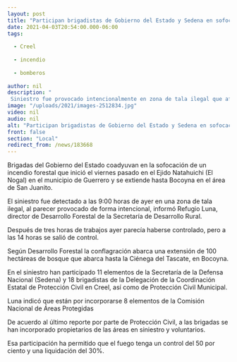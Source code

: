 ```yaml
---
layout: post
title: "Participan brigadistas de Gobierno del Estado y Sedena en sofocación de incendio en San Juanito"
date: 2021-04-03T20:54:00.000-06:00
tags:
  
  - Creel
  
  - incendio
  
  - bomberos
  
author: nil
description: " Siniestro fue provocado intencionalmente en zona de tala ilegal que afecta 100 hectáreas de bosque entre los municipios de Guerrero y Bocoyna; colaboran elementos de Protección Civil de Creel"
image: "/uploads/2021/images-2512834.jpg"
video: nil
audio: nil
alt: "Participan brigadistas de Gobierno del Estado y Sedena en sofocación de incendio en San Juanito"
front: false
section: "Local"
redirect_from: /news/183668
---
```



Brigadas del Gobierno del Estado coadyuvan en la sofocación de un incendio forestal que inició el viernes pasado en el Ejido Natahuichi (El Nogal) en el municipio de Guerrero y se extiende hasta Bocoyna en el área de San Juanito.

 

El siniestro fue detectado a las 9:00 horas de ayer en una zona de tala ilegal, al parecer provocado de forma intencional, informó Refugio Luna, director de Desarrollo Forestal de la Secretaría de Desarrollo Rural.

 

Después de tres horas de trabajos ayer parecía haberse controlado, pero a las 14 horas se salió de control.

 

Según Desarrollo Forestal la conflagración abarca una extensión de 100 hectáreas de bosque que abarca hasta la Ciénega del Tascate, en Bocoyna.

 

En el siniestro han participado 11 elementos de la Secretaría de la Defensa Nacional (Sedena) y 18 brigadistas de la Delegación de la Coordinación Estatal de Protección Civil en Creel, así como de Protección Civil Municipal.

 

Luna indicó que están por incorporarse 8 elementos de la Comisión Nacional de Áreas Protegidas

De acuerdo al último reporte por parte de Protección Civil, a las brigadas se han incorporado propietarios de las áreas en siniestro y voluntarios.

 

Esa participación ha permitido que el fuego tenga un control del 50 por ciento y una liquidación del 30%.